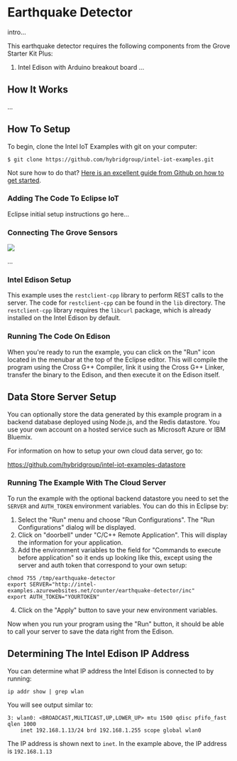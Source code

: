 # Earthquake Detector

intro...

This earthquake detector requires the following components from the Grove Starter Kit Plus:

1. Intel Edison with Arduino breakout board
...

## How It Works

...

## How To Setup

To begin, clone the Intel IoT Examples with git on your computer:

    $ git clone https://github.com/hybridgroup/intel-iot-examples.git

Not sure how to do that? [Here is an excellent guide from Github on how to get started](https://help.github.com/desktop/guides/getting-started/).

### Adding The Code To Eclipse IoT

Eclipse initial setup instructions go here...

### Connecting The Grove Sensors

![](./../../../images/earthquake-detector.jpg)

...

### Intel Edison Setup

This example uses the `restclient-cpp` library to perform REST calls to the server. The code for `restclient-cpp` can be found in the `lib` directory. The `restclient-cpp` library requires the `libcurl` package, which is already installed on the Intel Edison by default.

### Running The Code On Edison

When you're ready to run the example, you can click on the "Run" icon located in the menubar at the top of the Eclipse editor.
This will compile the program using the Cross G++ Compiler, link it using the Cross G++ Linker, transfer the binary to the Edison, and then execute it on the Edison itself.

## Data Store Server Setup

You can optionally store the data generated by this example program in a backend database deployed using Node.js, and the Redis datastore. You use your own account on a hosted service such as Microsoft Azure or IBM Bluemix.

For information on how to setup your own cloud data server, go to:

https://github.com/hybridgroup/intel-iot-examples-datastore

### Running The Example With The Cloud Server

To run the example with the optional backend datastore you need to set the `SERVER` and `AUTH_TOKEN` environment variables. You can do this in Eclipse by:

1. Select the "Run" menu and choose "Run Configurations". The "Run Configurations" dialog will be displayed.
2. Click on "doorbell" under "C/C++ Remote Application". This will display the information for your application.
3. Add the environment variables to the field for "Commands to execute before application" so it ends up looking like this, except using the server and auth token that correspond to your own setup:

```
chmod 755 /tmp/earthquake-detector
export SERVER="http://intel-examples.azurewebsites.net/counter/earthquake-detector/inc"
export AUTH_TOKEN="YOURTOKEN"
```

4. Click on the "Apply" button to save your new environment variables.

Now when you run your program using the "Run" button, it should be able to call your server to save the data right from the Edison.

## Determining The Intel Edison IP Address

You can determine what IP address the Intel Edison is connected to by running:

    ip addr show | grep wlan

You will see output similar to:

    3: wlan0: <BROADCAST,MULTICAST,UP,LOWER_UP> mtu 1500 qdisc pfifo_fast qlen 1000
        inet 192.168.1.13/24 brd 192.168.1.255 scope global wlan0

The IP address is shown next to `inet`. In the example above, the IP address is `192.168.1.13`
